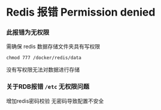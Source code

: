 # Redis 报错 Permission denied
### 此报错为无权限

需确保 redis 数据存储文件夹具有写权限

```shell
chmod 777 /docker/redis/data
```

没有写权限无法对数据进行存储

### 关于RDB报错 `/etc` 无权限问题

增加redis密码校验 无密码导致配置不安全
